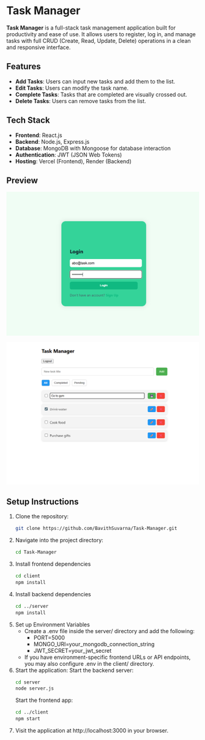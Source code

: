 # Task Manager

**Task Manager** is a full-stack task management application built for productivity and ease of use. It allows users to register, log in, and manage tasks with full CRUD (Create, Read, Update, Delete) operations in a clean and responsive interface.

## Features

- **Add Tasks**: Users can input new tasks and add them to the list.
- **Edit Tasks**: Users can modify the task name.
- **Complete Tasks**: Tasks that are completed are visually crossed out.
- **Delete Tasks**: Users can remove tasks from the list.

## Tech Stack

- **Frontend**: React.js
- **Backend**: Node.js, Express.js
- **Database**: MongoDB with Mongoose for database interaction
- **Authentication**: JWT (JSON Web Tokens)
- **Hosting**: Vercel (Frontend), Render (Backend)


## Preview

![Login](public/Login.png)

![Task](public/Task.png)

## Setup Instructions

1. Clone the repository:
   ```bash
   git clone https://github.com/BavithSuvarna/Task-Manager.git
   ```
2. Navigate into the project directory:
   ```bash
   cd Task-Manager
   ```
3. Install frontend dependencies
   ```bash
   cd client
   npm install
   ```
4. Install backend dependencies
   ```bash
   cd ../server
   npm install
   ```
5. Set up Environment Variables
     - Create a .env file inside the server/ directory and add the following:
       - PORT=5000
       - MONGO_URI=your_mongodb_connection_string
       - JWT_SECRET=your_jwt_secret
     - If you have environment-specific frontend URLs or API endpoints, you may also configure .env in the client/ directory.
6. Start the application:
     Start the backend server:
     ```bash
     cd server
     node server.js
     ```
     Start the frontend app:
     ```bash
     cd ../client
     npm start
     ```
7. Visit the application at http://localhost:3000 in your browser.
